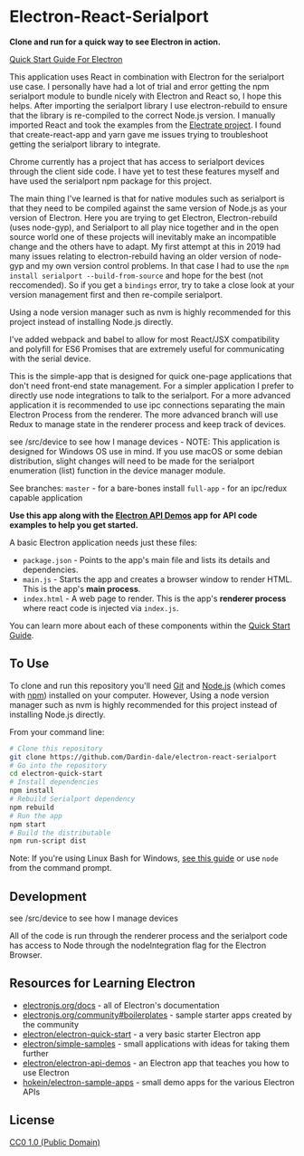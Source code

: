 # Electron-React-Serialport

**Clone and run for a quick way to see Electron in action.**

[Quick Start Guide For Electron](https://electronjs.org/docs/tutorial/quick-start)

This application uses React in combination with Electron for the serialport use case. I personally have had a lot of trial and error getting the npm serialport module to bundle nicely with Electron and React so, I hope this helps. After importing the serialport library I use electron-rebuild to ensure that the library is re-compiled to the correct Node.js version. I manually imported React and took the examples from the [Electrate project](). I found that create-react-app and yarn gave me issues trying to troubleshoot getting the serialport library to integrate.

Chrome currently has a project that has access to serialport devices through the client side code. I have yet to test these features myself and have used the
serialport npm package for this project.

The main thing I've learned is that for native modules such as serialport is that they need to be compiled against the same version of Node.js as your version of Electron. Here you are trying to get Electron, Electron-rebuild (uses node-gyp), and Serialport to all play nice together and in the open source world one of these
projects will inevitably make an incompatible change and the others have to adapt. My first attempt at this in 2019 had many issues relating to electron-rebuild having an older version of node-gyp and my own version control problems. In that case I had to use the `npm install serialport --build-from-source` and hope for the best (not reccomended). So if you get a `bindings` error, try to take a close look at your version management first and then re-compile serialport.

Using a node version manager such as nvm is highly recommended for this project instead of installing Node.js directly.

I've added webpack and babel to allow for most React/JSX compatibility and polyfill for ES6 Promises that are extremely useful for communicating with the serial device.

This is the simple-app that is designed for quick one-page applications that don't need front-end state management. For a simpler application I prefer to directly use node integrations to talk to the serialport. For a more advanced application it is recommended to use ipc connections separating the main Electron Process from the renderer. The more advanced branch will use Redux to manage state in the renderer process and keep track of devices.

see /src/device to see how I manage devices - NOTE: This application is designed for Windows OS use in mind. If you use macOS or some debian distribution, slight changes will need to be made for the serialport enumeration (list) function in the device manager module.

See branches:
`master` - for a bare-bones install
`full-app` - for an ipc/redux capable application

**Use this app along with the [Electron API Demos](https://electronjs.org/#get-started) app for API code examples to help you get started.**

A basic Electron application needs just these files:

- `package.json` - Points to the app's main file and lists its details and dependencies.
- `main.js` - Starts the app and creates a browser window to render HTML. This is the app's **main process**.
- `index.html` - A web page to render. This is the app's **renderer process** where react code is injected via `index.js`.

You can learn more about each of these components within the [Quick Start Guide](https://electronjs.org/docs/tutorial/quick-start).

## To Use

To clone and run this repository you'll need [Git](https://git-scm.com) and [Node.js](https://nodejs.org/en/download/) (which comes with [npm](http://npmjs.com)) installed on your computer. However, Using a node version manager such as nvm is highly recommended for this project instead of installing Node.js directly.

From your command line:

```bash
# Clone this repository
git clone https://github.com/Dardin-dale/electron-react-serialport
# Go into the repository
cd electron-quick-start
# Install dependencies
npm install
# Rebuild Serialport dependency
npm rebuild
# Run the app
npm start
# Build the distributable
npm run-script dist

```

Note: If you're using Linux Bash for Windows, [see this guide](https://www.howtogeek.com/261575/how-to-run-graphical-linux-desktop-applications-from-windows-10s-bash-shell/) or use `node` from the command prompt.

## Development

see /src/device to see how I manage devices

All of the code is run through the renderer process and the serialport code has access to Node through the nodeIntegration flag for the Electron Browser.

## Resources for Learning Electron

- [electronjs.org/docs](https://electronjs.org/docs) - all of Electron's documentation
- [electronjs.org/community#boilerplates](https://electronjs.org/community#boilerplates) - sample starter apps created by the community
- [electron/electron-quick-start](https://github.com/electron/electron-quick-start) - a very basic starter Electron app
- [electron/simple-samples](https://github.com/electron/simple-samples) - small applications with ideas for taking them further
- [electron/electron-api-demos](https://github.com/electron/electron-api-demos) - an Electron app that teaches you how to use Electron
- [hokein/electron-sample-apps](https://github.com/hokein/electron-sample-apps) - small demo apps for the various Electron APIs

## License

[CC0 1.0 (Public Domain)](LICENSE.md)


## 
